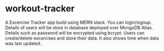 # workout-tracker

A Excercise Tracker app build using MERN stack. You can login/signup. Details of users will be store in database deployed over MongoDB Atlas. Details such as password will be encrypted using bcrypt. Users can create/delete excercises and store their data. It also shows time when data was last updated.
